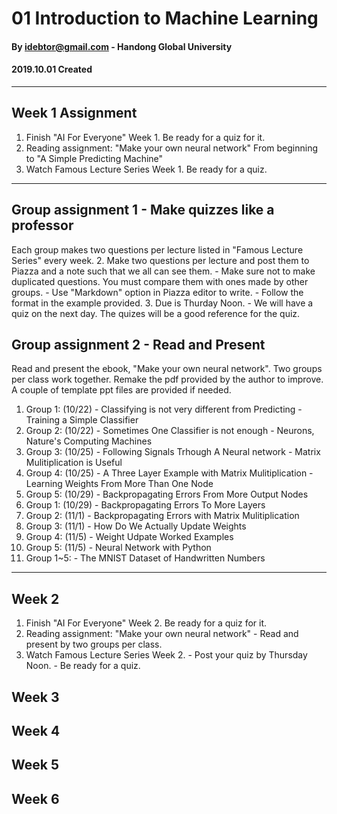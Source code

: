
# 01 Introduction to Machine Learning
#### By idebtor@gmail.com - Handong Global University
#### 2019.10.01 Created
-------------------------------

## Week 1 Assignment
  1. Finish "AI For Everyone" Week 1.  Be ready for a quiz for it.
  2. Reading assignment: "Make your own neural network"
      From beginning to "A Simple Predicting Machine"
  3. Watch Famous Lecture Series Week 1. Be ready for a quiz.

------------------------

## Group assignment 1 - Make quizzes like a professor
Each group makes two questions per lecture listed in "Famous Lecture Series" every week.
  2. Make two questions per lecture and post them to Piazza and a note such that we all can see them.
    - Make sure not to make duplicated questions. You must compare them with ones made by other groups.
    - Use "Markdown" option in Piazza editor to write.
    - Follow the format in the example provided.
  3. Due is Thurday Noon.
    - We will have a quiz on the next day. The quizes will be a good reference for the quiz.

## Group assignment 2 - Read and Present
Read and present the ebook, "Make your own neural network". Two groups per class work together.
Remake the pdf provided by the author to improve. A couple of template ppt files are provided if needed.
  1. Group 1: (10/22)
    - Classifying is not very different from Predicting
    - Training a Simple Classifier
  2. Group 2: (10/22)
    - Sometimes One Classifier is not enough
    - Neurons, Nature's Computing Machines
  3. Group 3: (10/25)
    - Following Signals Trhough A Neural network
    - Matrix Mulitiplication is Useful
  3. Group 4: (10/25)
    - A Three Layer Example with Matrix Mulitiplication
    - Learning Weights From More Than One Node
  4. Group 5: (10/29)
    - Backpropagating Errors From More Output Nodes
  5. Group 1: (10/29)
    - Backpropagating Errors To More Layers
  6. Group 2: (11/1)
    - Backpropagating Errors with Matrix Mulitiplication
  7. Group 3: (11/1)
    - How Do We Actually Update Weights
  8. Group 4: (11/5)
    - Weight Udpate Worked Examples
  9. Group 5: (11/5)
    - Neural Network with Python
  10. Group 1~5:
    - The MNIST Dataset of Handwritten Numbers

----------------------

## Week 2
  1. Finish "AI For Everyone" Week 2.  Be ready for a quiz for it.
  2. Reading assignment: "Make your own neural network"
    - Read and present by two groups per class.
  3. Watch Famous Lecture Series Week 2.
    - Post your quiz by Thursday Noon.
    - Be ready for a quiz.

## Week 3

## Week 4

## Week 5

## Week 6
